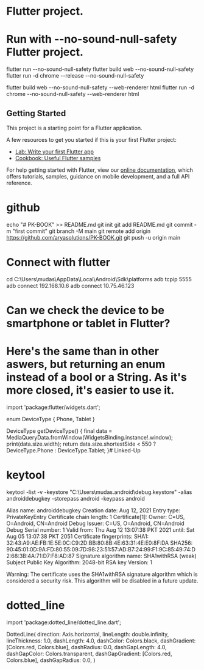 

# Flutter project.

# Run with --no-sound-null-safety Flutter project.
flutter run --no-sound-null-safety
flutter build web --no-sound-null-safety
flutter run -d chrome --release --no-sound-null-safety


flutter build web --no-sound-null-safety --web-renderer html
flutter run -d chrome --no-sound-null-safety --web-renderer html


## Getting Started

This project is a starting point for a Flutter application.

A few resources to get you started if this is your first Flutter project:

- [Lab: Write your first Flutter app](https://flutter.dev/docs/get-started/codelab)
- [Cookbook: Useful Flutter samples](https://flutter.dev/docs/cookbook)

For help getting started with Flutter, view our
[online documentation](https://flutter.dev/docs), which offers tutorials,
samples, guidance on mobile development, and a full API reference.


# github
echo "# PK-BOOK" >> README.md
git init
git add README.md
git commit -m "first commit"
git branch -M main
git remote add origin https://github.com/aryasolutions/PK-BOOK.git
git push -u origin main

# Connect with flutter 
cd C:\Users\mudas\AppData\Local\Android\Sdk\platforms
adb tcpip 5555
adb connect 192.168.10.6
adb connect 10.75.46.123


# Can we check the device to be smartphone or tablet in Flutter?
# Here's the same than in other aswers, but returning an enum instead of a bool or a String. As it's more closed, it's easier to use it.
import 'package:flutter/widgets.dart';

enum DeviceType { Phone, Tablet }

DeviceType getDeviceType() {
  final data = MediaQueryData.fromWindow(WidgetsBinding.instance!.window);
  print(data.size.width);
  return data.size.shortestSide < 550 ? DeviceType.Phone : DeviceType.Tablet;
}# Linked-Up

# keytool
keytool -list -v -keystore "C:\Users\mudas\.android\debug.keystore" -alias androiddebugkey -storepass android -keypass android

Alias name: androiddebugkey
Creation date: Aug 12, 2021
Entry type: PrivateKeyEntry
Certificate chain length: 1
Certificate[1]:
Owner: C=US, O=Android, CN=Android Debug
Issuer: C=US, O=Android, CN=Android Debug
Serial number: 1
Valid from: Thu Aug 12 13:07:38 PKT 2021 until: Sat Aug 05 13:07:38 PKT 2051
Certificate fingerprints:
         SHA1: 32:43:A9:AE:FB:1E:5E:0C:C9:2D:BB:80:8B:4E:63:31:4E:E0:8F:DA
         SHA256: 90:45:01:0D:9A:FD:80:55:09:7D:98:23:51:57:AD:B7:24:99:F1:9C:85:49:74:D2:68:3B:4A:71:D7:F8:AD:87
Signature algorithm name: SHA1withRSA (weak)
Subject Public Key Algorithm: 2048-bit RSA key
Version: 1

Warning:
The certificate uses the SHA1withRSA signature algorithm which is considered a security risk. This algorithm will be disabled in a future update.


# dotted_line
import 'package:dotted_line/dotted_line.dart';

DottedLine(
  direction: Axis.horizontal,
  lineLength: double.infinity,
  lineThickness: 1.0,
  dashLength: 4.0,
  dashColor: Colors.black,
  dashGradient: [Colors.red, Colors.blue],
  dashRadius: 0.0,
  dashGapLength: 4.0,
  dashGapColor: Colors.transparent,
  dashGapGradient: [Colors.red, Colors.blue],
  dashGapRadius: 0.0,
)